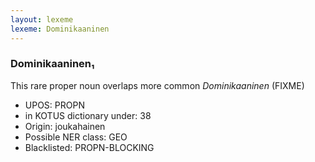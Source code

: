 ```yaml
---
layout: lexeme
lexeme: Dominikaaninen
---
```


###  Dominikaaninen₁

This rare proper noun overlaps more common *Dominikaaninen* (FIXME)
* UPOS:  PROPN
* in KOTUS dictionary under:  38
* Origin:  joukahainen
* Possible NER class:  GEO
* Blacklisted:  PROPN-BLOCKING

